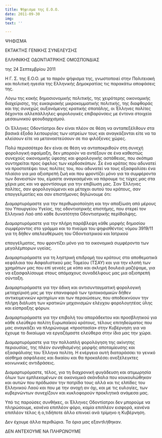 ```yaml
---
title: Ψήφισμα της Ε.Ο.Ο.
date: 2011-09-30
img: 
text: ''

---
```

ΨΗΦΙΣΜΑ

ΕΚΤΑΚΤΗΣ ΓΕΝΙΚΗΣ ΣΥΝΕΛΕΥΣΗΣ

ΕΛΛΗΝΙΚΗΣ ΟΔΟΝΤΙΑΤΡΙΚΗΣ ΟΜΟΣΠΟΝΔΙΑΣ

της 24 Σεπτεμβρίου 2011

Η Γ. Σ. της Ε.Ο.Ο. με το παρόν ψήφισμα της, γνωστοποιεί στην Πολιτειακή και πολιτική ηγεσία της Ελληνικής Δημοκρατίας τις παρακάτω αποφάσεις της.

Λόγω της κακής δημοσιονομικής πολιτικής, της χειρότερης οικονομικής διαχείρισης, της ευκαιριακής μικροκομματικής πολιτικής, της διαφθοράς και της συνεχώς αυξανόμενης κρατικής σπατάλης, οι Έλληνες πολίτες δέχονται αλλεπάλληλες φορολογικές επιβαρύνσεις με έντονα στοιχεία μεσαιωνικού φεουδαρχισμού.

Οι Έλληνες Οδοντίατροι δεν είναι πλέον σε θέση να ανταπεξέλθουν στα βασικά έξοδα λειτουργίας των ιατρείων τους και αναγκάζονται είτε να τα κλείσουν είτε να μεταναστεύσουν σε πιο φιλόξενες χώρες.

 Πολύ περισσότερο δεν είναι σε θέση να ανταποκριθούν στη συνεχή φορολογική αφαίμαξη, δεν μπορούν να αντέξουν σε ένα καθεστώς συνεχούς οικονομικής ύφεσης και φορολογικής αστάθειας, που σκόπιμα συντηρείται προς όφελος των κερδοσκόπων. Σε ένα κράτος που αδυνατεί να προστατέψει τους πολίτες του, που αδυνατεί να τους εξασφαλίσει ένα πλαίσιο για μια αξιοπρεπή ζωή και που φροντίζει μόνο για τα συμφέροντα των δανειστών του, είμαστε αναγκασμένοι να πάρουμε τις τύχες μας στα χέρια μας και να φροντίσουμε για την επιβίωση μας. Σαν Έλληνες πολίτες, σαν φορολογούμενοι και μέτοχοι αυτού του κράτους, σαν επαγγελματίες και σαν επιστήμονες δηλώνουμε ότι:

Διαμαρτυρόμαστε για την περιθωριοποίηση και την απαξίωση από μέρους του Υπουργείου Υγείας, της οδοντιατρικής επιστήμης, που στερεί τον Ελληνικό Λαό από κάθε δυνατότητα Οδοντιατρικής περίθαλψης.

Διαμαρτυρόμαστε για την πλήρη παράβλεψη κάθε μορφής δημοσίου συμφέροντος στο γράμμα και το πνεύμα του ψηφισθέντος νόμου 3919/11 για τη δήθεν απελευθέρωση του Οδοντιατρικού και Ιατρικού

επαγγέλματος, που φροντίζει μόνο για τα οικονομικά συμφέροντα των μεγαλέμπορων υγείας.

Διαμαρτυρόμαστε για τη ληστρική επιδρομή του κράτους στα αποθεματικά κεφάλαια του Ασφαλιστικού μας Ταμείου (ΤΣΑΥ) και για την κλοπή των χρημάτων μας που επί γενεές με κόπο και σκληρή δουλειά μαζέψαμε, για να εξασφαλίσουμε στους απόμαχους συναδέλφους μας μια αξιοπρεπή σύνταξη.

Διαμαρτυρόμαστε για την άδικη και αντισυνταγματική φορολογική μεταχείρισή μας με την επαναφορά των τριτοκοσμικών δήθεν αντικειμενικών κριτηρίων και των περαιώσεων, που αποδεικνύουν την πλήρη διάλυση των κρατικών μηχανισμών ελέγχου φορολογητέας ύλης και είσπραξης φόρων.

Διαμαρτυρόμαστε για την επιβολή του απαράδεκτου και προσβλητικού για κάθε ελεύθερο πολίτη Ευρωπαϊκού κράτους, τέλους επιτηδεύματος που μας αναγκάζει να πληρώνουμε «προστασία» στην Κυβέρνηση για να έχουμε το δικαίωμα να εργαζόμαστε ελεύθερα στην ίδια μας την χώρα.

Διαμαρτυρόμαστε για την πολλαπλή φορολόγηση της ακίνητης περιουσίας, της πλέον συνηθισμένης μορφής αποταμίευσης και εξασφάλισης του Έλληνα πολίτη. Η ενέργεια αυτή διαταράσσει το γενικό αίσθημα ασφάλειας και δικαίου και θα προκαλέσει ανεξέλεγκτες κοινωνικές αντιδράσεις.

Διαμαρτυρόμαστε, τέλος, για τη διαχρονική φυγάδευση και ατιμωρησία όλων των εμπλεκομένων σε οικονομικά σκάνδαλα που κουκουλώθηκαν και αυτών που πρόδωσαν την πατρίδα τους αλλά και τις ελπίδες του Ελληνικού Λαού και που με την ανοχή αν όχι, και με τις ευλογίες, των κυβερνώντων συνεχίζουν και κυκλοφορούν προκλητικά ανάμεσα μας.

Υπό τις παρούσες συνθήκες, οι Έλληνες Οδοντίατροι δεν μπορούμε να πληρώσουμε, κανένα επιπλέον φόρο, καμία επιπλέον εισφορά, κανένα επιπλέον τέλος ή ο,τιδήποτε άλλο επινοεί ανά τρίμηνο η Κυβέρνηση.

 Δεν έχουμε άλλα περιθώρια. Τα όρια μας εξαντλήθηκαν.

ΔΕΝ ΑΝΤΕΧΟΥΜΕ ΝΑ ΠΛΗΡΩΝΟΥΜΕ